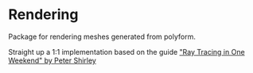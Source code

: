 # Rendering

Package for rendering meshes generated from polyform.

Straight up a 1:1 implementation based on the guide ["Ray Tracing in One Weekend" by Peter Shirley](https://raytracing.github.io/books/RayTracingInOneWeekend.html)

